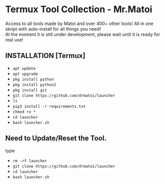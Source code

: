 # Termux Tool Collection  - Mr.Matoi
Access to all tools made by Matoi and over 400+ other tools!
All in one skript with auto-install for all things you need!
<br>
At the moment it is still under development, please wait until it is ready for real use! 
## INSTALLATION [Termux]

* `apt update`
* `apt upgrade`
* `pkg install python`
* `pkg install python2`
* `pkg install git`
* `git clone https://github.com/drmatoi/launcher`
* `ls`
* `pip3 install -r requirements.txt`
* `chmod +x *`
* `cd launcher`
* `bash launcher.sh`

## Need to Update/Reset the Tool.
type
* `rm -rf launcher`
* `git clone https://github.com/drmatoi/launcher`
* `cd launcher`
* `bash launcher.sh`
